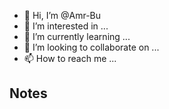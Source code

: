 - 👋 Hi, I’m @Amr-Bu
- 👀 I’m interested in ...
- 🌱 I’m currently learning ...
- 💞️ I’m looking to collaborate on ...
- 📫 How to reach me ...

<!---
Amr-Bu/Amr-Bu is a ✨ special ✨ repository because its `README.md` (this file) appears on your GitHub profile.
You can click the Preview link to take a look at your changes.
--->
## Notes
